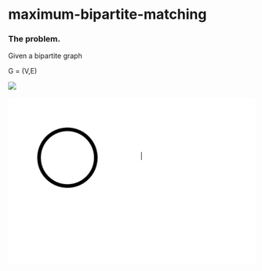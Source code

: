 # maximum-bipartite-matching

### The problem. 

Given a bipartite graph 

G = (V,E) 

<img src="https://latex.codecogs.com/gif.latex?\int_{a}^{b}"/> 

![Alt text](resources/img1.png)